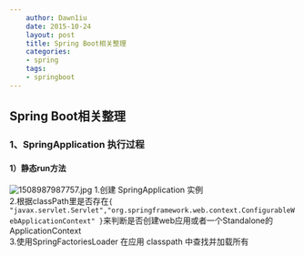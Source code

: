```yaml
---
    author: Dawn1iu
    date: 2015-10-24
    layout: post
    title: Spring Boot相关整理
    categories:
    - spring
    tags:
    - springboot
---
```

## Spring Boot相关整理
### 1、SpringApplication 执行过程
#### 1）静态run方法
![1508987987757.jpg](http://upload-images.jianshu.io/upload_images/7557064-df03191e3a049863.jpg?imageMogr2/auto-orient/strip%7CimageView2/2/w/1240)
1.创建 SpringApplication 实例  
2.根据classPath里是否存在```{ "javax.servlet.Servlet","org.springframework.web.context.ConfigurableWebApplicationContext" }```来判断是否创建web应用或者一个Standalone的ApplicationContext  
3.使用SpringFactoriesLoader 在应用 classpath 中查找并加载所有